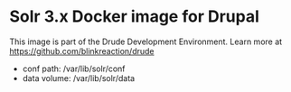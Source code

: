 # Solr 3.x Docker image for Drupal

This image is part of the Drude Development Environment.
Learn more at https://github.com/blinkreaction/drude

- conf path: /var/lib/solr/conf
- data volume: /var/lib/solr/data
